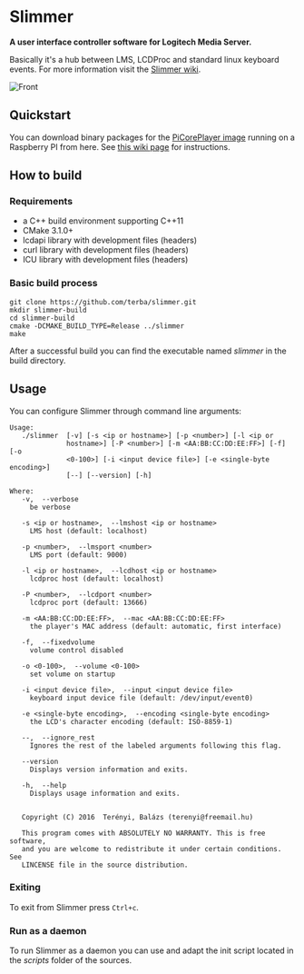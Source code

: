 # Slimmer

**A user interface controller software for Logitech Media Server.**

Basically it's a hub between LMS, LCDProc and standard linux keyboard events. For more information visit the [Slimmer wiki](https://github.com/terba/slimmer/wiki).

![Front](https://github.com/terba/slimmer/wiki/images/front.jpg)

## Quickstart

You can download binary packages for the [PiCorePlayer image](https://sites.google.com/site/picoreplayer/home) running on a Raspberry PI from here. See [this wiki page](https://github.com/terba/slimmer/wiki/Building-a-player) for instructions.

## How to build

### Requirements

* a C++ build environment supporting C++11
* CMake 3.1.0+
* lcdapi library with development files (headers)
* curl library with development files (headers)
* ICU library with development files (headers)

### Basic build process

```
git clone https://github.com/terba/slimmer.git
mkdir slimmer-build
cd slimmer-build
cmake -DCMAKE_BUILD_TYPE=Release ../slimmer
make
```

After a successful build you can find the executable named *slimmer* in the build directory.

## Usage

You can configure Slimmer through command line arguments:

```
Usage:
   ./slimmer  [-v] [-s <ip or hostname>] [-p <number>] [-l <ip or
              hostname>] [-P <number>] [-m <AA:BB:CC:DD:EE:FF>] [-f] [-o
              <0-100>] [-i <input device file>] [-e <single-byte encoding>]
              [--] [--version] [-h]

Where: 
   -v,  --verbose
     be verbose

   -s <ip or hostname>,  --lmshost <ip or hostname>
     LMS host (default: localhost)

   -p <number>,  --lmsport <number>
     LMS port (default: 9000)

   -l <ip or hostname>,  --lcdhost <ip or hostname>
     lcdproc host (default: localhost)

   -P <number>,  --lcdport <number>
     lcdproc port (default: 13666)

   -m <AA:BB:CC:DD:EE:FF>,  --mac <AA:BB:CC:DD:EE:FF>
     the player's MAC address (default: automatic, first interface)

   -f,  --fixedvolume
     volume control disabled

   -o <0-100>,  --volume <0-100>
     set volume on startup

   -i <input device file>,  --input <input device file>
     keyboard input device file (default: /dev/input/event0)

   -e <single-byte encoding>,  --encoding <single-byte encoding>
     the LCD's character encoding (default: ISO-8859-1)

   --,  --ignore_rest
     Ignores the rest of the labeled arguments following this flag.

   --version
     Displays version information and exits.

   -h,  --help
     Displays usage information and exits.


   Copyright (C) 2016  Terényi, Balázs (terenyi@freemail.hu)

   This program comes with ABSOLUTELY NO WARRANTY. This is free software,
   and you are welcome to redistribute it under certain conditions. See
   LINCENSE file in the source distribution.
```

### Exiting

To exit from Slimmer press `Ctrl+c`.

### Run as a daemon

To run Slimmer as a daemon you can use and adapt the init script located in the *scripts* folder of the sources.
